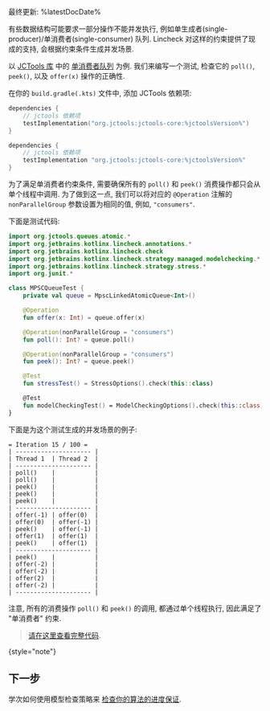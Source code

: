 [//]: # (title: 数据结构约束)

最终更新: %latestDocDate%

有些数据结构可能要求一部分操作不能并发执行, 例如单生成者(single-producer)/单消费者(single-consumer) 队列.
Lincheck 对这样的约束提供了现成的支持, 会根据约束条件生成并发场景.

以 [JCTools 库](https://github.com/JCTools/JCTools) 中的
[单消费者队列](https://github.com/JCTools/JCTools/blob/66e6cbc9b88e1440a597c803b7df9bd1d60219f6/jctools-core/src/main/java/org/jctools/queues/atomic/MpscLinkedAtomicQueue.java) 为例.
我们来编写一个测试, 检查它的 `poll()`, `peek()`, 以及 `offer(x)` 操作的正确性.

在你的 `build.gradle(.kts)` 文件中, 添加 JCTools 依赖项:

   <tabs group="build-script">
   <tab title="Kotlin" group-key="kotlin">

   ```kotlin
   dependencies {
       // jctools 依赖项
       testImplementation("org.jctools:jctools-core:%jctoolsVersion%")
   }
   ```

   </tab>
   <tab title="Groovy" group-key="groovy">

   ```groovy
   dependencies {
       // jctools 依赖项
       testImplementation "org.jctools:jctools-core:%jctoolsVersion%"
   }
   ```
   </tab>
   </tabs>

为了满足单消费者约束条件, 需要确保所有的 `poll()` 和 `peek()` 消费操作都只会从单个线程中调用.
为了做到这一点, 我们可以将对应的 `@Operation` 注解的 `nonParallelGroup` 参数设置为相同的值, 例如, `"consumers"`.

下面是测试代码:

```kotlin
import org.jctools.queues.atomic.*
import org.jetbrains.kotlinx.lincheck.annotations.*
import org.jetbrains.kotlinx.lincheck.check
import org.jetbrains.kotlinx.lincheck.strategy.managed.modelchecking.*
import org.jetbrains.kotlinx.lincheck.strategy.stress.*
import org.junit.*

class MPSCQueueTest {
    private val queue = MpscLinkedAtomicQueue<Int>()

    @Operation
    fun offer(x: Int) = queue.offer(x)

    @Operation(nonParallelGroup = "consumers")
    fun poll(): Int? = queue.poll()

    @Operation(nonParallelGroup = "consumers")
    fun peek(): Int? = queue.peek()

    @Test
    fun stressTest() = StressOptions().check(this::class)

    @Test
    fun modelCheckingTest() = ModelCheckingOptions().check(this::class)
}
```

下面是为这个测试生成的并发场景的例子:

```text
= Iteration 15 / 100 =
| --------------------- |
| Thread 1  | Thread 2  |
| --------------------- |
| poll()    |           |
| poll()    |           |
| peek()    |           |
| peek()    |           |
| peek()    |           |
| --------------------- |
| offer(-1) | offer(0)  |
| offer(0)  | offer(-1) |
| peek()    | offer(-1) |
| offer(1)  | offer(1)  |
| peek()    | offer(1)  |
| --------------------- |
| peek()    |           |
| offer(-2) |           |
| offer(-2) |           |
| offer(2)  |           |
| offer(-2) |           |
| --------------------- |
```

注意, 所有的消费操作 `poll()` 和 `peek()` 的调用, 都通过单个线程执行, 因此满足了 "单消费者" 约束.

> [请在这里查看完整代码](https://github.com/Kotlin/kotlinx-lincheck/blob/guide/src/jvm/test/org/jetbrains/kotlinx/lincheck/test/guide/MPSCQueueTest.kt).
>
{style="note"}

## 下一步

学次如何使用模型检查策略来 [检查你的算法的进度保证](progress-guarantees.md).
